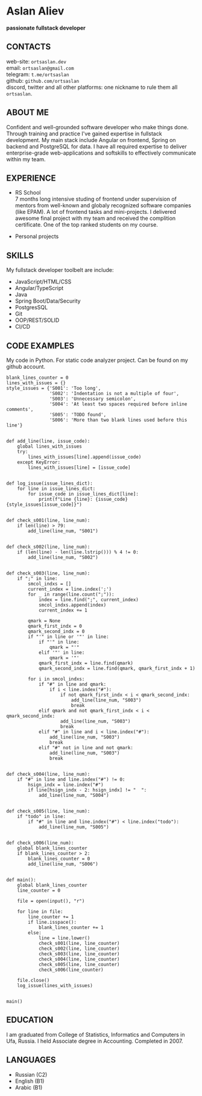 # Aslan Aliev

**passionate fullstack developer**

## CONTACTS

web-site: `ortsaslan.dev`  
email: `ortsaslan@gmail.com`  
telegram: `t.me/ortsaslan`  
github: `github.com/ortsaslan`  
discord, twitter and all other platforms: one nickname to rule them all `ortsaslan`.

## ABOUT ME

Confident and well-grounded software developer who make things done. Through training and practice I've gained expertise in fullstack development. My main stack include Angular on frontend, Spring on backend and PostgreSQL for data. I have all required expertise to deliver enterprise-grade web-applications and softskills to effectively communicate within my team.

## EXPERIENCE

- RS School\
  7 months long intensive studing of frontend under supervision of mentors from well-known and globaly recognized software companies (like EPAM). A lot of frontend tasks and mini-projects. I delivered awesome final project with my team and received the complition certificate. One of the top ranked students on my course.

- Personal projects

## SKILLS

My fullstack developer toolbelt are include:

- JavaScript/HTML/CSS
- Angular/TypeScript
- Java
- Spring Boot/Data/Security
- PostgresSQL
- Git
- OOP/REST/SOLID
- CI/CD

## CODE EXAMPLES

My code in Python. For static code analyzer project. Can be found on my github account.

```
blank_lines_counter = 0
lines_with_issues = {}
style_issues = {'S001': 'Too long',
                'S002': 'Indentation is not a multiple of four',
                'S003': 'Unnecessary semicolon',
                'S004': 'At least two spaces required before inline comments',
                'S005': 'TODO found',
                'S006': 'More than two blank lines used before this line'}


def add_line(line, issue_code):
    global lines_with_issues
    try:
        lines_with_issues[line].append(issue_code)
    except KeyError:
        lines_with_issues[line] = [issue_code]


def log_issue(issue_lines_dict):
    for line in issue_lines_dict:
        for issue_code in issue_lines_dict[line]:
            print(f"Line {line}: {issue_code} {style_issues[issue_code]}")


def check_s001(line, line_num):
    if len(line) > 79:
        add_line(line_num, "S001")


def check_s002(line, line_num):
    if (len(line) - len(line.lstrip())) % 4 != 0:
        add_line(line_num, "S002")


def check_s003(line, line_num):
    if ";" in line:
        smcol_indxs = []
        current_index = line.index(';')
        for _ in range(line.count(";")):
            index = line.find(";", current_index)
            smcol_indxs.append(index)
            current_index += 1

        qmark = None
        qmark_first_indx = 0
        qmark_second_indx = 0
        if "'" in line or '"' in line:
            if "'" in line:
                qmark = "'"
            elif '"' in line:
                qmark = '"'
            qmark_first_indx = line.find(qmark)
            qmark_second_indx = line.find(qmark, qmark_first_indx + 1)

        for i in smcol_indxs:
            if "#" in line and qmark:
                if i < line.index("#"):
                    if not qmark_first_indx < i < qmark_second_indx:
                        add_line(line_num, "S003")
                        break
            elif qmark and not qmark_first_indx < i < qmark_second_indx:
                    add_line(line_num, "S003")
                    break
            elif "#" in line and i < line.index("#"):
                add_line(line_num, "S003")
                break
            elif "#" not in line and not qmark:
                add_line(line_num, "S003")
                break


def check_s004(line, line_num):
    if "#" in line and line.index("#") != 0:
        hsign_indx = line.index("#")
        if line[hsign_indx - 2: hsign_indx] != "  ":
            add_line(line_num, "S004")


def check_s005(line, line_num):
    if "todo" in line:
        if "#" in line and line.index("#") < line.index("todo"):
            add_line(line_num, "S005")


def check_s006(line_num):
    global blank_lines_counter
    if blank_lines_counter > 2:
        blank_lines_counter = 0
        add_line(line_num, "S006")


def main():
    global blank_lines_counter
    line_counter = 0

    file = open(input(), "r")

    for line in file:
        line_counter += 1
        if line.isspace():
            blank_lines_counter += 1
        else:
            line = line.lower()
            check_s001(line, line_counter)
            check_s002(line, line_counter)
            check_s003(line, line_counter)
            check_s004(line, line_counter)
            check_s005(line, line_counter)
            check_s006(line_counter)

    file.close()
    log_issue(lines_with_issues)


main()
```

## EDUCATION

I am graduated from College of Statistics, Informatics and Computers in Ufa, Russia. I held Associate degree in Accounting. Completed in 2007.

## LANGUAGES

- Russian (C2)
- English (B1)
- Arabic (B1)
